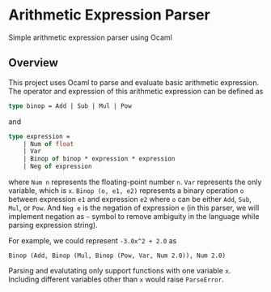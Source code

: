# Arithmetic Expression Parser

Simple arithmetic expression parser using Ocaml

## Overview

This project uses Ocaml to parse and evaluate basic arithmetic expression. The
operator and expression of this arithmetic expression can be defined as

```ocaml
type binop = Add | Sub | Mul | Pow
```

and

```ocaml
type expression =
    | Num of float
    | Var
    | Binop of binop * expression * expression
    | Neg of expression
```

where `Num n` represents the floating-point number `n`. `Var` represents the
only variable, which is `x`. `Binop (o, e1, e2)` represents a binary operation
`o` between expression `e1` and expression `e2` where `o` can be either `Add`,
`Sub`, `Mul`, or `Pow`. And `Neg e` is the negation of expression `e` (in this
parser, we will implement negation as `~` symbol to remove ambiguity in the
language while parsing expression string).

For example, we could represent `-3.0x^2 + 2.0` as

```
Binop (Add, Binop (Mul, Binop (Pow, Var, Num 2.0)), Num 2.0)
```

Parsing and evalutating only support functions with one variable `x`. Including 
different variables other than `x` would raise `ParseError`.
